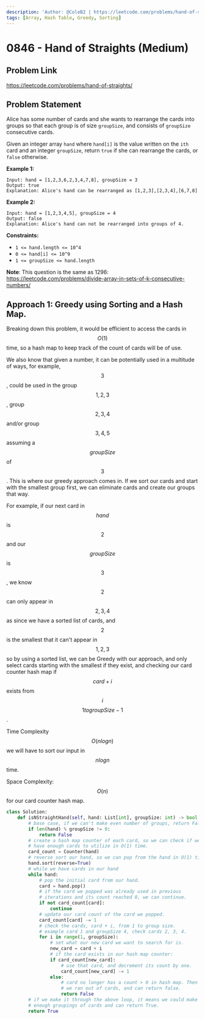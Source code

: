 ```yaml
---
description: 'Author: @ColeB2 | https://leetcode.com/problems/hand-of-straights/'
tags: [Array, Hash Table, Greedy, Sorting]
---
```


# 0846 - Hand of Straights (Medium)

## Problem Link

https://leetcode.com/problems/hand-of-straights/

## Problem Statement

Alice has some number of cards and she wants to rearrange the cards into groups so that each group is of size `groupSize`, and consists of `groupSize` consecutive cards.

Given an integer array `hand` where `hand[i]` is the value written on the `ith` card and an integer `groupSize`, return `true` if she can rearrange the cards, or `false` otherwise.

**Example 1:**

```
Input: hand = [1,2,3,6,2,3,4,7,8], groupSize = 3
Output: true
Explanation: Alice's hand can be rearranged as [1,2,3],[2,3,4],[6,7,8]
```

**Example 2:**

```
Input: hand = [1,2,3,4,5], groupSize = 4
Output: false
Explanation: Alice's hand can not be rearranged into groups of 4.
```

**Constraints:**

- `1 <= hand.length <= 10^4`
- `0 <= hand[i] <= 10^9`
- `1 <= groupSize <= hand.length`

**Note**: This question is the same as 1296: https://leetcode.com/problems/divide-array-in-sets-of-k-consecutive-numbers/

## Approach 1: Greedy using Sorting and a Hash Map.

Breaking down this problem, it would be efficient to access the cards in $$O(1)$$ time, so a hash map to keep track of the count of cards will be of use. 

We also know that given a number, it can be potentially used in a multitude of ways, for example, $$3$$, could be used in the group $$1,2,3$$, group $$2,3,4$$ and/or group $$3,4,5$$ assuming a $$groupSize$$ of $$3$$. This is where our greedy approach comes in. If we sort our cards and start with the smallest group first, we can eliminate cards and create our groups that way.

For example, if our next card in $$hand$$ is $$2$$ and our $$groupSize$$ is $$3$$, we know $$2$$ can only appear in $$2,3,4$$ as since we have a sorted list of cards, and $$2$$ is the smallest that it can't appear in $$1,2,3$$ so by using a sorted list, we can be Greedy with our approach, and only select cards starting with the smallest if they exist, and checking our card counter hash map if $$card + i$$ exists from $$i$$ $$1 to groupSize - 1$$.

Time Complexity $$O(nlogn)$$ we will have to sort our input in $$nlogn$$ time.

Space Complexity: $$O(n)$$ for our card counter hash map.

<Tabs>
<TabItem value="python" label="Python">
<SolutionAuthor name="@ColeB2"/>

```py
class Solution:
    def isNStraightHand(self, hand: List[int], groupSize: int) -> bool:
        # base case, if we can't make even number of groups, return False.
        if len(hand) % groupSize != 0:
            return False
        # create a hash map counter of each card, so we can check if we
        # have enough cards to utilize in O(1) time.
        card_count = Counter(hand)
        # reverse sort our hand, so we can pop from the hand in O(1) time.
        hand.sort(reverse=True)
        # while we have cards in our hand
        while hand:
            # pop the initial card from our hand.
            card = hand.pop()
            # if the card we popped was already used in previous
            # iterations and its count reached 0, we can continue.
            if not card_count[card]:
                continue
            # update our card count of the card we popped.
            card_count[card] -= 1
            # check the cards, card + i, from 1 to group size.
            # example card 1 and groupSize 4, check cards 2, 3, 4.
            for i in range(1, groupSize):
                # set what our new card we want to search for is.
                new_card = card + i
                # if the card exists in our hash map counter:
                if card_count[new_card]:
                    # use that card, and decrement its count by one.
                    card_count[new_card] -= 1
                else:
                    # card no longer has a count > 0 in hash map. Then
                    # we ran out of cards, and can return false.
                    return False
        # if we make it through the above loop, it means we could make
        # enough groupings of cards and can return True.
        return True
```

</TabItem>
</Tabs>
